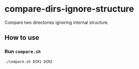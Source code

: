 # compare-dirs-ignore-structure
Compare two directories ignoring internal structure.

## How to use
### Run `compare.sh`
```bash
./compare.sh DIR1 DIR2
```
